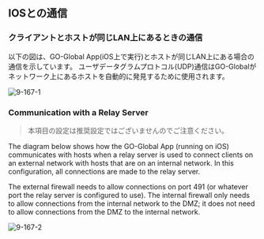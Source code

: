 ## IOSとの通信

### クライアントとホストが同じLAN上にあるときの通信

以下の図は、GO-Global App(iOS上で実行)とホストが同じLAN上にある場合の通信を示しています。 ユーザデータグラムプロトコル(UDP)通信はGO-Globalがネットワーク上にあるホストを自動的に発見するために使用されます。

![9-167-1](/images/9-167-1.png) 

### Communication with a Relay Server

>本項目の設定は推奨設定ではございませんのでご注意ください。

The diagram below shows how the GO-Global App (running on iOS) communicates with hosts when a relay server is used to connect clients on an external network with hosts that are on an internal network. In this configuration, all connections are made to the relay server.

The external firewall needs to allow connections on port 491 (or whatever port the relay server is configured to use). The internal firewall only needs to allow connections from the internal network to the DMZ; it does not need to allow connections from the DMZ to the internal network.

![9-167-2](/img/9-167-2.png) 